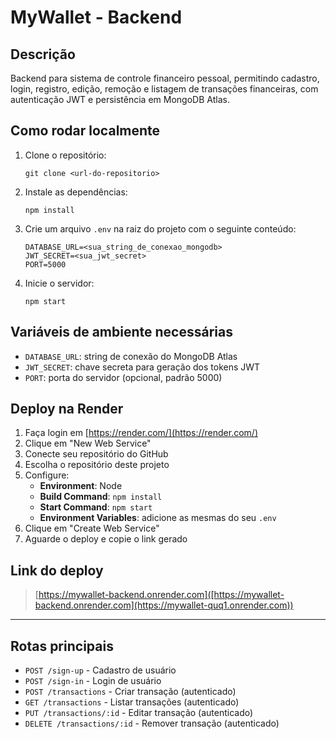# MyWallet - Backend

## Descrição
Backend para sistema de controle financeiro pessoal, permitindo cadastro, login, registro, edição, remoção e listagem de transações financeiras, com autenticação JWT e persistência em MongoDB Atlas.

## Como rodar localmente

1. Clone o repositório:
   ```
   git clone <url-do-repositorio>
   ```
2. Instale as dependências:
   ```
   npm install
   ```
3. Crie um arquivo `.env` na raiz do projeto com o seguinte conteúdo:
   ```
   DATABASE_URL=<sua_string_de_conexao_mongodb>
   JWT_SECRET=<sua_jwt_secret>
   PORT=5000
   ```
4. Inicie o servidor:
   ```
   npm start
   ```

## Variáveis de ambiente necessárias
- `DATABASE_URL`: string de conexão do MongoDB Atlas
- `JWT_SECRET`: chave secreta para geração dos tokens JWT
- `PORT`: porta do servidor (opcional, padrão 5000)

## Deploy na Render
1. Faça login em [https://render.com/](https://render.com/)
2. Clique em "New Web Service"
3. Conecte seu repositório do GitHub
4. Escolha o repositório deste projeto
5. Configure:
   - **Environment**: Node
   - **Build Command**: `npm install`
   - **Start Command**: `npm start`
   - **Environment Variables**: adicione as mesmas do seu `.env`
6. Clique em "Create Web Service"
7. Aguarde o deploy e copie o link gerado

## Link do deploy
> [https://mywallet-backend.onrender.com]([https://mywallet-backend.onrender.com](https://mywallet-quq1.onrender.com))

---

## Rotas principais
- `POST /sign-up` - Cadastro de usuário
- `POST /sign-in` - Login de usuário
- `POST /transactions` - Criar transação (autenticado)
- `GET /transactions` - Listar transações (autenticado)
- `PUT /transactions/:id` - Editar transação (autenticado)
- `DELETE /transactions/:id` - Remover transação (autenticado) 
